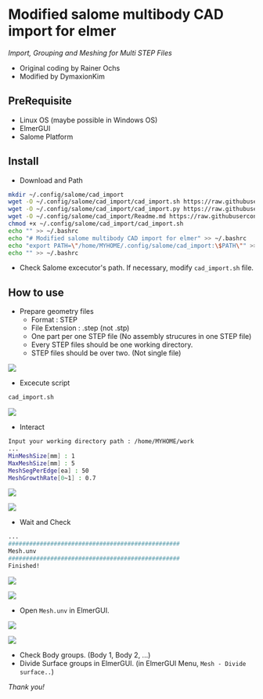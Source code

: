 
# Modified salome multibody CAD import for elmer

_Import, Grouping and Meshing for Multi STEP Files_

* Original coding by Rainer Ochs
* Modified by DymaxionKim



## PreRequisite
* Linux OS (maybe possible in Windows OS)
* ElmerGUI
* Salome Platform


## Install

* Download and Path

```bash
mkdir ~/.config/salome/cad_import
wget -O ~/.config/salome/cad_import/cad_import.sh https://raw.githubusercontent.com/dymaxionkim/ElmerFEM_Examples/master/20170902_Salome_Script_cad_import/cad_import.sh
wget -O ~/.config/salome/cad_import/cad_import.py https://raw.githubusercontent.com/dymaxionkim/ElmerFEM_Examples/master/20170902_Salome_Script_cad_import/cad_import.py
wget -O ~/.config/salome/cad_import/Readme.md https://raw.githubusercontent.com/dymaxionkim/ElmerFEM_Examples/master/20170902_Salome_Script_cad_import/Readme.md
chmod +x ~/.config/salome/cad_import/cad_import.sh
echo "" >> ~/.bashrc
echo "# Modified salome multibody CAD import for elmer" >> ~/.bashrc
echo "export PATH=\"/home/MYHOME/.config/salome/cad_import:\$PATH\"" >> ~/.bashrc
echo "" >> ~/.bashrc
```

* Check Salome excecutor's path. If necessary, modify `cad_import.sh` file.


## How to use

* Prepare geometry files
  - Format : STEP
  - File Extension : .step (not .stp)
  - One part per one STEP file (No assembly strucures in one STEP file)
  - Every STEP files should be one working directory.
  - STEP files should be over two. (Not single file)

![](https://user-images.githubusercontent.com/12775748/29995790-900ebe34-902c-11e7-9ae6-2db575a25a66.png)


* Excecute script

```bash
cad_import.sh
```

![](https://user-images.githubusercontent.com/12775748/29995791-900f0006-902c-11e7-9c98-ad288aa25f80.png)


* Interact

```bash
Input your working directory path : /home/MYHOME/work
...
MinMeshSize[mm] : 1
MaxMeshSize[mm] : 5
MeshSegPerEdge[ea] : 50
MeshGrowthRate[0~1] : 0.7
```

![](https://user-images.githubusercontent.com/12775748/29995795-903d8ae8-902c-11e7-9cef-c15b48b50c46.png)

![](https://user-images.githubusercontent.com/12775748/29995796-9043ec44-902c-11e7-9b77-548bad9112b0.png)


* Wait and Check

```bash
...
#################################################
Mesh.unv
#################################################
Finished!
```

![](https://user-images.githubusercontent.com/12775748/29995794-90390324-902c-11e7-993c-1bc1faab5b4c.png)

![](https://user-images.githubusercontent.com/12775748/29995793-90337738-902c-11e7-958d-216316609b51.png)


* Open `Mesh.unv` in ElmerGUI.

![](https://user-images.githubusercontent.com/12775748/29995792-90337c74-902c-11e7-9c1d-2185980e47a6.png)

![](https://user-images.githubusercontent.com/12775748/29995798-9057f040-902c-11e7-9299-2e7dbe7cc348.png)


* Check Body groups. (Body 1, Body 2, ...)
* Divide Surface groups in ElmerGUI. (in ElmerGUI Menu, `Mesh - Divide surface..`)


_Thank you!_
